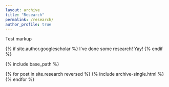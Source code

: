```yaml
---
layout: archive
title: "Research"
permalink: /research/
author_profile: true
---
```


Test markup

{% if site.author.googlescholar %}
  I've done some research! Yay!
{% endif %}

{% include base_path %}

{% for post in site.research reversed %}
  {% include archive-single.html %}
{% endfor %}
